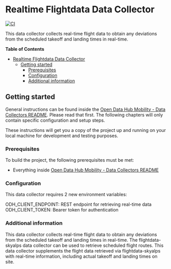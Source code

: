 <!--
SPDX-FileCopyrightText: NOI Techpark <digital@noi.bz.it>

SPDX-License-Identifier: CC0-1.0
-->

# Realtime Flightdata Data Collector

[![CI](https://github.com/noi-techpark/bdp-commons/actions/workflows/ci-flightdata-realtime.yml/badge.svg)](https://github.com/noi-techpark/bdp-commons/actions/workflows/ci-flightdata-realtime.yml)

This data collector collects real-time flight data to obtain any deviations from the scheduled takeoff and landing times in real-time.

**Table of Contents**
- [Realtime Flightdata Data Collector](#realtime-flightdata-data-collector)
	- [Getting started](#getting-started)
		- [Prerequisites](#prerequisites)
		- [Configuration](#configuration)
		- [Additional information](#additional-information)

## Getting started

General instructions can be found inside the [Open Data Hub Mobility - Data
Collectors README](../../README.md). Please read that first. The following
chapters will only contain specific configuration and setup steps.

These instructions will get you a copy of the project up and running on your
local machine for development and testing purposes.

### Prerequisites

To build the project, the following prerequisites must be met:
- Everything inside [Open Data Hub Mobility - Data Collectors README](../../README.md#prerequisites)

### Configuration

This data collector requires 2 new environment variables:

ODH_CLIENT_ENDPOINT: REST endpoint for retrieving real-time data
ODH_CLIENT_TOKEN: Bearer token for authentication

### Additional information

This data collector collects real-time flight data to obtain any deviations from the scheduled takeoff and landing times in real-time.
The flightdata-skyalps data collector can be used to retrieve scheduled flight routes. This data collector supplements the flight data retrieved via flightdata-skyalps with real-time information, including actual takeoff and landing times on site.


